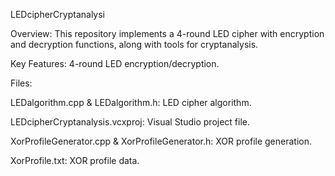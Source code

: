 LEDcipherCryptanalysi

Overview:
This repository implements a 4-round LED cipher with encryption and decryption functions, along with tools for cryptanalysis.

Key Features:
4-round LED encryption/decryption.

Files:

LEDalgorithm.cpp & LEDalgorithm.h: LED cipher algorithm.

LEDcipherCryptanalysis.vcxproj: Visual Studio project file.

XorProfileGenerator.cpp & XorProfileGenerator.h: XOR profile generation.

XorProfile.txt: XOR profile data.


